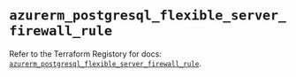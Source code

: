 # `azurerm_postgresql_flexible_server_firewall_rule`

Refer to the Terraform Registory for docs: [`azurerm_postgresql_flexible_server_firewall_rule`](https://registry.terraform.io/providers/hashicorp/azurerm/3.62.1/docs/resources/postgresql_flexible_server_firewall_rule).
